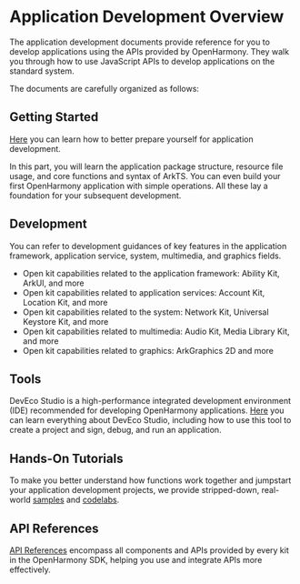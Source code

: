 # Application Development Overview

The application development documents provide reference for you to develop applications using the APIs provided by OpenHarmony. They walk you through how to use JavaScript APIs to develop applications on the standard system.

The documents are carefully organized as follows:

## Getting Started

[Here](quick-start/start-overview.md) you can learn how to better prepare yourself for application development.

In this part, you will learn the application package structure, resource file usage, and core functions and syntax of ArkTS. You can even build your first OpenHarmony application with simple operations. All these lay a foundation for your subsequent development.

## Development

You can refer to development guidances of key features in the application framework, application service, system, multimedia, and graphics fields.


- Open kit capabilities related to the application framework: Ability Kit, ArkUI, and more
- Open kit capabilities related to application services: Account Kit, Location Kit, and more
- Open kit capabilities related to the system: Network Kit, Universal Keystore Kit, and more
- Open kit capabilities related to multimedia: Audio Kit, Media Library Kit, and more
- Open kit capabilities related to graphics: ArkGraphics 2D and more


## Tools

DevEco Studio is a high-performance integrated development environment (IDE) recommended for developing OpenHarmony applications.
[Here](https://developer.harmonyos.com/en/docs/documentation/doc-guides/ohos-deveco-studio-overview-0000001263280421) you can learn everything about DevEco Studio, including how to use this tool to create a project and sign, debug, and run an application.

## Hands-On Tutorials

To make you better understand how functions work together and jumpstart your application development projects, we provide stripped-down, real-world [samples](https://gitee.com/openharmony/applications_app_samples/blob/master/README.md) and [codelabs](https://gitee.com/openharmony/codelabs/blob/master/README.md).

## API References

[API References](reference/development-intro.md) encompass all components and APIs provided by every kit in the OpenHarmony SDK, helping you use and integrate APIs more effectively.
